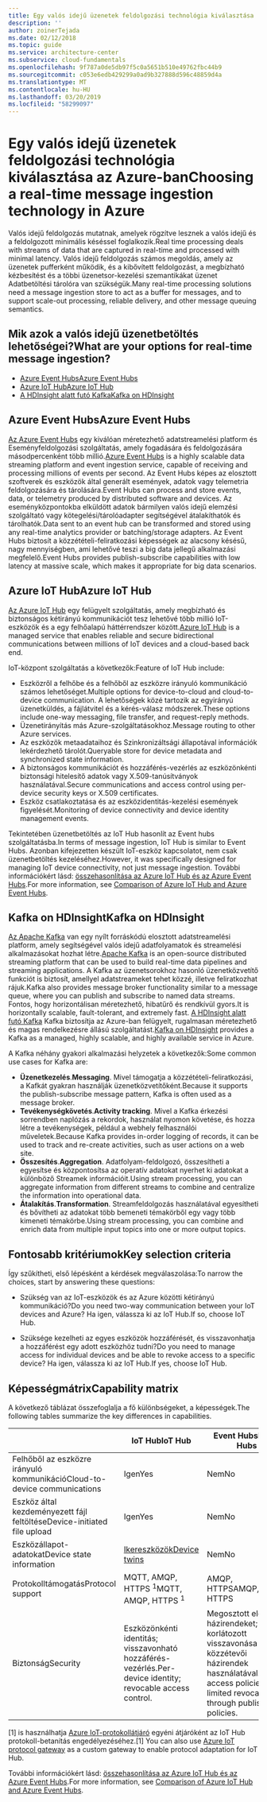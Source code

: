 ```yaml
---
title: Egy valós idejű üzenetek feldolgozási technológia kiválasztása
description: ''
author: zoinerTejada
ms.date: 02/12/2018
ms.topic: guide
ms.service: architecture-center
ms.subservice: cloud-fundamentals
ms.openlocfilehash: 9f787a0de5db97f5c0a5651b510e49762fbc44b9
ms.sourcegitcommit: c053e6edb429299a0ad9b327888d596c48859d4a
ms.translationtype: MT
ms.contentlocale: hu-HU
ms.lasthandoff: 03/20/2019
ms.locfileid: "58299097"
---
```

# <a name="choosing-a-real-time-message-ingestion-technology-in-azure"></a><span data-ttu-id="d8430-102">Egy valós idejű üzenetek feldolgozási technológia kiválasztása az Azure-ban</span><span class="sxs-lookup"><span data-stu-id="d8430-102">Choosing a real-time message ingestion technology in Azure</span></span>

<span data-ttu-id="d8430-103">Valós idejű feldolgozás mutatnak, amelyek rögzítve lesznek a valós idejű és a feldolgozott minimális késéssel foglalkozik.</span><span class="sxs-lookup"><span data-stu-id="d8430-103">Real time processing deals with streams of data that are captured in real-time and processed with minimal latency.</span></span> <span data-ttu-id="d8430-104">Valós idejű feldolgozás számos megoldás, amely az üzenetek pufferként működik, és a kibővített feldolgozást, a megbízható kézbesítést és a többi üzenetsor-kezelési szemantikákat üzenet Adatbetöltési tárolóra van szükségük.</span><span class="sxs-lookup"><span data-stu-id="d8430-104">Many real-time processing solutions need a message ingestion store to act as a buffer for messages, and to support scale-out processing, reliable delivery, and other message queuing semantics.</span></span>

<!-- markdownlint-disable MD026 -->

## <a name="what-are-your-options-for-real-time-message-ingestion"></a><span data-ttu-id="d8430-105">Mik azok a valós idejű üzenetbetöltés lehetőségei?</span><span class="sxs-lookup"><span data-stu-id="d8430-105">What are your options for real-time message ingestion?</span></span>

<!-- markdownlint-enable MD026 -->

- [<span data-ttu-id="d8430-106">Azure Event Hubs</span><span class="sxs-lookup"><span data-stu-id="d8430-106">Azure Event Hubs</span></span>](/azure/event-hubs/)
- [<span data-ttu-id="d8430-107">Azure IoT Hub</span><span class="sxs-lookup"><span data-stu-id="d8430-107">Azure IoT Hub</span></span>](/azure/iot-hub/)
- [<span data-ttu-id="d8430-108">A HDInsight alatt futó Kafka</span><span class="sxs-lookup"><span data-stu-id="d8430-108">Kafka on HDInsight</span></span>](/azure/hdinsight/kafka/apache-kafka-get-started)

## <a name="azure-event-hubs"></a><span data-ttu-id="d8430-109">Azure Event Hubs</span><span class="sxs-lookup"><span data-stu-id="d8430-109">Azure Event Hubs</span></span>

<span data-ttu-id="d8430-110">[Az Azure Event Hubs](/azure/event-hubs/) egy kiválóan méretezhető adatstreamelési platform és Eseményfeldolgozási szolgáltatás, amely fogadására és feldolgozására másodpercenként több millió.</span><span class="sxs-lookup"><span data-stu-id="d8430-110">[Azure Event Hubs](/azure/event-hubs/) is a highly scalable data streaming platform and event ingestion service, capable of receiving and processing millions of events per second.</span></span> <span data-ttu-id="d8430-111">Az Event Hubs képes az elosztott szoftverek és eszközök által generált események, adatok vagy telemetria feldolgozására és tárolására.</span><span class="sxs-lookup"><span data-stu-id="d8430-111">Event Hubs can process and store events, data, or telemetry produced by distributed software and devices.</span></span> <span data-ttu-id="d8430-112">Az eseményközpontokba elküldött adatok bármilyen valós idejű elemzési szolgáltató vagy kötegelési/tárolóadapter segítségével átalakíthatók és tárolhatók.</span><span class="sxs-lookup"><span data-stu-id="d8430-112">Data sent to an event hub can be transformed and stored using any real-time analytics provider or batching/storage adapters.</span></span> <span data-ttu-id="d8430-113">Az Event Hubs biztosít a közzétételi-feliratkozási képességek az alacsony késésű, nagy mennyiségben, ami lehetővé teszi a big data jellegű alkalmazási megfelelő.</span><span class="sxs-lookup"><span data-stu-id="d8430-113">Event Hubs provides publish-subscribe capabilities with low latency at massive scale, which makes it appropriate for big data scenarios.</span></span>

## <a name="azure-iot-hub"></a><span data-ttu-id="d8430-114">Azure IoT Hub</span><span class="sxs-lookup"><span data-stu-id="d8430-114">Azure IoT Hub</span></span>

<span data-ttu-id="d8430-115">[Az Azure IoT Hub](/azure/iot-hub/) egy felügyelt szolgáltatás, amely megbízható és biztonságos kétirányú kommunikációt tesz lehetővé több millió IoT-eszközök és a egy felhőalapú háttérrendszer között.</span><span class="sxs-lookup"><span data-stu-id="d8430-115">[Azure IoT Hub](/azure/iot-hub/) is a managed service that enables reliable and secure bidirectional communications between millions of IoT devices and a cloud-based back end.</span></span>

<span data-ttu-id="d8430-116">IoT-központ szolgáltatás a következők:</span><span class="sxs-lookup"><span data-stu-id="d8430-116">Feature of IoT Hub include:</span></span>

- <span data-ttu-id="d8430-117">Eszközről a felhőbe és a felhőből az eszközre irányuló kommunikáció számos lehetőséget.</span><span class="sxs-lookup"><span data-stu-id="d8430-117">Multiple options for device-to-cloud and cloud-to-device communication.</span></span> <span data-ttu-id="d8430-118">A lehetőségek közé tartozik az egyirányú üzenetküldés, a fájlátvitel és a kérés-válasz módszerek.</span><span class="sxs-lookup"><span data-stu-id="d8430-118">These options include one-way messaging, file transfer, and request-reply methods.</span></span>
- <span data-ttu-id="d8430-119">Üzenetirányítás más Azure-szolgáltatásokhoz.</span><span class="sxs-lookup"><span data-stu-id="d8430-119">Message routing to other Azure services.</span></span>
- <span data-ttu-id="d8430-120">Az eszközök metaadataihoz és Szinkronizáltsági állapotával információk lekérdezhető tárolót.</span><span class="sxs-lookup"><span data-stu-id="d8430-120">Queryable store for device metadata and synchronized state information.</span></span>
- <span data-ttu-id="d8430-121">A biztonságos kommunikációt és hozzáférés-vezérlés az eszközönkénti biztonsági hitelesítő adatok vagy X.509-tanúsítványok használatával.</span><span class="sxs-lookup"><span data-stu-id="d8430-121">Secure communications and access control using per-device security keys or X.509 certificates.</span></span>
- <span data-ttu-id="d8430-122">Eszköz csatlakoztatása és az eszközidentitás-kezelési események figyelését.</span><span class="sxs-lookup"><span data-stu-id="d8430-122">Monitoring of device connectivity and device identity management events.</span></span>

<span data-ttu-id="d8430-123">Tekintetében üzenetbetöltés az IoT Hub hasonlít az Event hubs szolgáltatásba.</span><span class="sxs-lookup"><span data-stu-id="d8430-123">In terms of message ingestion, IoT Hub is similar to Event Hubs.</span></span> <span data-ttu-id="d8430-124">Azonban kifejezetten készült IoT-eszköz kapcsolatot, nem csak üzenetbetöltés kezeléséhez.</span><span class="sxs-lookup"><span data-stu-id="d8430-124">However, it was specifically designed for managing IoT device connectivity, not just message ingestion.</span></span> <span data-ttu-id="d8430-125">További információkért lásd: [összehasonlítása az Azure IoT Hub és az Azure Event Hubs](/azure/iot-hub/iot-hub-compare-event-hubs).</span><span class="sxs-lookup"><span data-stu-id="d8430-125">For more information, see [Comparison of Azure IoT Hub and Azure Event Hubs](/azure/iot-hub/iot-hub-compare-event-hubs).</span></span>

## <a name="kafka-on-hdinsight"></a><span data-ttu-id="d8430-126">Kafka on HDInsight</span><span class="sxs-lookup"><span data-stu-id="d8430-126">Kafka on HDInsight</span></span>

<span data-ttu-id="d8430-127">[Az Apache Kafka](https://kafka.apache.org/) van egy nyílt forráskódú elosztott adatstreamelési platform, amely segítségével valós idejű adatfolyamatok és streamelési alkalmazásokat hozhat létre.</span><span class="sxs-lookup"><span data-stu-id="d8430-127">[Apache Kafka](https://kafka.apache.org/) is an open-source distributed streaming platform that can be used to build real-time data pipelines and streaming applications.</span></span> <span data-ttu-id="d8430-128">A Kafka az üzenetsorokhoz hasonló üzenetközvetítő funkciót is biztosít, amellyel adatstreameket tehet közzé, illetve feliratkozhat rájuk.</span><span class="sxs-lookup"><span data-stu-id="d8430-128">Kafka also provides message broker functionality similar to a message queue, where you can publish and subscribe to named data streams.</span></span> <span data-ttu-id="d8430-129">Fontos, hogy horizontálisan méretezhető, hibatűrő és rendkívül gyors.</span><span class="sxs-lookup"><span data-stu-id="d8430-129">It is horizontally scalable, fault-tolerant, and extremely fast.</span></span> <span data-ttu-id="d8430-130">[A HDInsight alatt futó Kafka](/azure/hdinsight/kafka/apache-kafka-get-started) Kafka biztosítja az Azure-ban felügyelt, rugalmasan méretezhető és magas rendelkezésre állású szolgáltatást.</span><span class="sxs-lookup"><span data-stu-id="d8430-130">[Kafka on HDInsight](/azure/hdinsight/kafka/apache-kafka-get-started) provides a Kafka as a managed, highly scalable, and highly available service in Azure.</span></span>

<span data-ttu-id="d8430-131">A Kafka néhány gyakori alkalmazási helyzetek a következők:</span><span class="sxs-lookup"><span data-stu-id="d8430-131">Some common use cases for Kafka are:</span></span>

- <span data-ttu-id="d8430-132">**Üzenetkezelés**.</span><span class="sxs-lookup"><span data-stu-id="d8430-132">**Messaging**.</span></span> <span data-ttu-id="d8430-133">Mivel támogatja a közzétételi-feliratkozási, a Kafkát gyakran használják üzenetközvetítőként.</span><span class="sxs-lookup"><span data-stu-id="d8430-133">Because it supports the publish-subscribe message pattern, Kafka is often used as a message broker.</span></span>
- <span data-ttu-id="d8430-134">**Tevékenységkövetés**.</span><span class="sxs-lookup"><span data-stu-id="d8430-134">**Activity tracking**.</span></span> <span data-ttu-id="d8430-135">Mivel a Kafka érkezési sorrendben naplózás a rekordok, használat nyomon követése, és hozza létre a tevékenységek, például a webhely felhasználói műveletek.</span><span class="sxs-lookup"><span data-stu-id="d8430-135">Because Kafka provides in-order logging of records, it can be used to track and re-create activities, such as user actions on a web site.</span></span>
- <span data-ttu-id="d8430-136">**Összesítés**.</span><span class="sxs-lookup"><span data-stu-id="d8430-136">**Aggregation**.</span></span> <span data-ttu-id="d8430-137">Adatfolyam-feldolgozó, összesítheti a egyesítse és központosítsa az operatív adatokat nyerhet ki adatokat a különböző Streamek információit.</span><span class="sxs-lookup"><span data-stu-id="d8430-137">Using stream processing, you can aggregate information from different streams to combine and centralize the information into operational data.</span></span>
- <span data-ttu-id="d8430-138">**Átalakítás**.</span><span class="sxs-lookup"><span data-stu-id="d8430-138">**Transformation**.</span></span> <span data-ttu-id="d8430-139">Streamfeldolgozás használatával egyesítheti és bővítheti az adatokat több bemeneti témakörből egy vagy több kimeneti témakörbe.</span><span class="sxs-lookup"><span data-stu-id="d8430-139">Using stream processing, you can combine and enrich data from multiple input topics into one or more output topics.</span></span>

## <a name="key-selection-criteria"></a><span data-ttu-id="d8430-140">Fontosabb kritériumok</span><span class="sxs-lookup"><span data-stu-id="d8430-140">Key selection criteria</span></span>

<span data-ttu-id="d8430-141">Így szűkítheti, első lépésként a kérdések megválaszolása:</span><span class="sxs-lookup"><span data-stu-id="d8430-141">To narrow the choices, start by answering these questions:</span></span>

- <span data-ttu-id="d8430-142">Szükség van az IoT-eszközök és az Azure közötti kétirányú kommunikáció?</span><span class="sxs-lookup"><span data-stu-id="d8430-142">Do you need two-way communication between your IoT devices and Azure?</span></span> <span data-ttu-id="d8430-143">Ha igen, válassza ki az IoT Hub.</span><span class="sxs-lookup"><span data-stu-id="d8430-143">If so, choose IoT Hub.</span></span>

- <span data-ttu-id="d8430-144">Szüksége kezelheti az egyes eszközök hozzáférését, és visszavonhatja a hozzáférést egy adott eszközhöz tudni?</span><span class="sxs-lookup"><span data-stu-id="d8430-144">Do you need to manage access for individual devices and be able to revoke access to a specific device?</span></span> <span data-ttu-id="d8430-145">Ha igen, válassza ki az IoT Hub.</span><span class="sxs-lookup"><span data-stu-id="d8430-145">If yes, choose IoT Hub.</span></span>

## <a name="capability-matrix"></a><span data-ttu-id="d8430-146">Képességmátrix</span><span class="sxs-lookup"><span data-stu-id="d8430-146">Capability matrix</span></span>

<span data-ttu-id="d8430-147">A következő táblázat összefoglalja a fő különbségeket, a képességek.</span><span class="sxs-lookup"><span data-stu-id="d8430-147">The following tables summarize the key differences in capabilities.</span></span>

<!-- markdownlint-disable MD033 -->

| | <span data-ttu-id="d8430-148">IoT Hub</span><span class="sxs-lookup"><span data-stu-id="d8430-148">IoT Hub</span></span> | <span data-ttu-id="d8430-149">Event Hubs</span><span class="sxs-lookup"><span data-stu-id="d8430-149">Event Hubs</span></span> | <span data-ttu-id="d8430-150">Kafka on HDInsight</span><span class="sxs-lookup"><span data-stu-id="d8430-150">Kafka on HDInsight</span></span> |
| --- | --- | --- | --- |
| <span data-ttu-id="d8430-151">Felhőből az eszközre irányuló kommunikáció</span><span class="sxs-lookup"><span data-stu-id="d8430-151">Cloud-to-device communications</span></span> | <span data-ttu-id="d8430-152">Igen</span><span class="sxs-lookup"><span data-stu-id="d8430-152">Yes</span></span> | <span data-ttu-id="d8430-153">Nem</span><span class="sxs-lookup"><span data-stu-id="d8430-153">No</span></span> | <span data-ttu-id="d8430-154">Nem</span><span class="sxs-lookup"><span data-stu-id="d8430-154">No</span></span> |
| <span data-ttu-id="d8430-155">Eszköz által kezdeményezett fájl feltöltése</span><span class="sxs-lookup"><span data-stu-id="d8430-155">Device-initiated file upload</span></span> | <span data-ttu-id="d8430-156">Igen</span><span class="sxs-lookup"><span data-stu-id="d8430-156">Yes</span></span> | <span data-ttu-id="d8430-157">Nem</span><span class="sxs-lookup"><span data-stu-id="d8430-157">No</span></span> | <span data-ttu-id="d8430-158">Nem</span><span class="sxs-lookup"><span data-stu-id="d8430-158">No</span></span> |
| <span data-ttu-id="d8430-159">Eszközállapot-adatokat</span><span class="sxs-lookup"><span data-stu-id="d8430-159">Device state information</span></span> | [<span data-ttu-id="d8430-160">Ikereszközök</span><span class="sxs-lookup"><span data-stu-id="d8430-160">Device twins</span></span>](/azure/iot-hub/iot-hub-devguide-device-twins) | <span data-ttu-id="d8430-161">Nem</span><span class="sxs-lookup"><span data-stu-id="d8430-161">No</span></span> | <span data-ttu-id="d8430-162">Nem</span><span class="sxs-lookup"><span data-stu-id="d8430-162">No</span></span> |
| <span data-ttu-id="d8430-163">Protokolltámogatás</span><span class="sxs-lookup"><span data-stu-id="d8430-163">Protocol support</span></span> | <span data-ttu-id="d8430-164">MQTT, AMQP, HTTPS <sup>1</sup></span><span class="sxs-lookup"><span data-stu-id="d8430-164">MQTT, AMQP, HTTPS <sup>1</sup></span></span> | <span data-ttu-id="d8430-165">AMQP, HTTPS</span><span class="sxs-lookup"><span data-stu-id="d8430-165">AMQP, HTTPS</span></span> | [<span data-ttu-id="d8430-166">A Kafka-protokoll</span><span class="sxs-lookup"><span data-stu-id="d8430-166">Kafka Protocol</span></span>](https://cwiki.apache.org/confluence/display/KAFKA/A+Guide+To+The+Kafka+Protocol) |
| <span data-ttu-id="d8430-167">Biztonság</span><span class="sxs-lookup"><span data-stu-id="d8430-167">Security</span></span> | <span data-ttu-id="d8430-168">Eszközönkénti identitás; visszavonható hozzáférés-vezérlés.</span><span class="sxs-lookup"><span data-stu-id="d8430-168">Per-device identity; revocable access control.</span></span> | <span data-ttu-id="d8430-169">Megosztott elérési házirendeket; korlátozott visszavonása a közzétevői házirendek használatával.</span><span class="sxs-lookup"><span data-stu-id="d8430-169">Shared access policies; limited revocation through publisher policies.</span></span> | <span data-ttu-id="d8430-170">Hitelesítés az SASL; moduláris engedélyezési; külső hitelesítés támogatott szolgáltatások integrációja.</span><span class="sxs-lookup"><span data-stu-id="d8430-170">Authentication using SASL; pluggable authorization; integration with external authentication services supported.</span></span> |

<!-- markdownlint-enable MD026 -->

<span data-ttu-id="d8430-171">[1] is használhatja [Azure IoT-protokollátjáró](/azure/iot-hub/iot-hub-protocol-gateway) egyéni átjáróként az IoT Hub protokoll-betanítás engedélyezéséhez.</span><span class="sxs-lookup"><span data-stu-id="d8430-171">[1] You can also use [Azure IoT protocol gateway](/azure/iot-hub/iot-hub-protocol-gateway) as a custom gateway to enable protocol adaptation for IoT Hub.</span></span>

<span data-ttu-id="d8430-172">További információkért lásd: [összehasonlítása az Azure IoT Hub és az Azure Event Hubs](/azure/iot-hub/iot-hub-compare-event-hubs).</span><span class="sxs-lookup"><span data-stu-id="d8430-172">For more information, see [Comparison of Azure IoT Hub and Azure Event Hubs](/azure/iot-hub/iot-hub-compare-event-hubs).</span></span>

